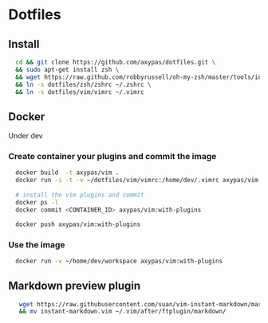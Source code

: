 # Dotfiles

## Install

~~~bash
  cd && git clone https://github.com/axypas/dotfiles.git \
  && sudo apt-get install zsh \
  && wget https://raw.github.com/robbyrussell/oh-my-zsh/master/tools/install.sh -O - | sh \
  && ln -s dotfiles/zsh/zshrc ~/.zshrc \
  && ln -s dotfiles/vim/vimrc ~/.vimrc
~~~

## Docker
  Under dev

### Create container your plugins and commit the image

~~~bash
  docker build  -t axypas/vim . 
  docker run -i -t -v ~/dotfiles/vim/vimrc:/home/dev/.vimrc axypas/vim
  
  # install the vim plugins and commit
  docker ps -l
  docker commit <CONTAINER_ID> axypas/vim:with-plugins

  docker push axypas/vim:with-plugins
~~~

### Use the image

~~~bash
  docker run -v ~/home/dev/workspace axypas/vim:with-plugins
~~~



## Markdown preview plugin
~~~bash
   wget https://raw.githubusercontent.com/suan/vim-instant-markdown/master/after/ftplugin/markdown/instant-markdown.vim && mkdir -p ~/.vim/after/ftplugin/markdown/ \
   && mv instant-markdown.vim ~/.vim/after/ftplugin/markdown/
~~~
